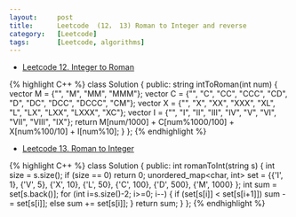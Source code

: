 ```yaml
---
layout:     post
title:      Leetcode  (12， 13) Roman to Integer and reverse
category:   [Leetcode] 
tags:		[Leetcode, algorithms]
---
```


* [Leetcode 12. Integer to Roman](https://leetcode.com/problems/integer-to-roman/)

{% highlight C++ %}
class Solution {
public:
    string intToRoman(int num) {
        vector<string> M = {"", "M", "MM", "MMM"};
        vector<string> C = {"", "C", "CC", "CCC", "CD", "D", "DC", "DCC", "DCCC", "CM"};
        vector<string> X = {"", "X", "XX", "XXX", "XL", "L", "LX", "LXX", "LXXX", "XC"};
        vector<string> I = {"", "I", "II", "III", "IV", "V", "VI", "VII", "VIII", "IX"};
        return M[num/1000] + C[num%1000/100] + X[num%100/10] + I[num%10];
    }
};
{% endhighlight %}

* [Leetcode 13. Roman to Integer](https://leetcode.com/problems/roman-to-integer/)

{% highlight C++ %}
class Solution {
public:
    int romanToInt(string s) {
        int size = s.size();
        if (size == 0)
            return 0;
        unordered_map<char, int> set = {{'I', 1},
                                        {'V', 5},
                                        {'X', 10},
                                        {'L', 50},
                                        {'C', 100},
                                        {'D', 500},
                                        {'M', 1000}
        };
        int sum = set[s.back()];
        for (int i=s.size()-2; i>=0; i--)
        {
            if (set[s[i]] < set[s[i+1]])
                sum -= set[s[i]];
            else 
                sum += set[s[i]];
        }
        return sum;
    }
};
{% endhighlight %}